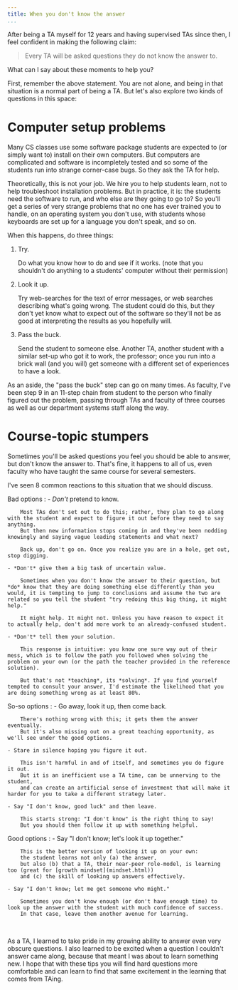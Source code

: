```yaml
---
title: When you don't know the answer
...
```


After being a TA myself for 12 years and having supervised TAs since then, I feel confident in making the following claim:

> Every TA will be asked questions they do not know the answer to.

What can I say about these moments to help you?

First, remember the above statement. You are not alone, and being in that situation is a normal part of being a TA.
But let's also explore two kinds of questions in this space:

# Computer setup problems

Many CS classes use some software package students are expected to (or simply want to) install on their own computers. But computers are complicated and software is incompletely tested and so some of the students run into strange corner-case bugs. So they ask the TA for help.

Theoretically, this is not your job. We hire you to help students learn, not to help troubleshoot installation problems.
But in practice, it is: the students need the software to run, and who else are they going to go to?
So you'll get a series of very strange problems that no one has ever trained you to handle, on an operating system you don't use, with students whose keyboards are set up for a language you don't speak, and so on.

When this happens, do three things:

1. Try.

    Do what you know how to do and see if it works.
    (note that you shouldn't do anything to a students' computer without their permission)

2. Look it up.

    Try web-searches for the text of error messages, or web searches describing what's going wrong.
    The student could do this, but they don't yet know what to expect out of the software so they'll not be as good at interpreting the results as you hopefully will.

3. Pass the buck.
    
    Send the student to someone else. Another TA, another student with a similar set-up who got it to work, the professor; once you run into a brick wall (and you will) get someone with a different set of experiences to have a look.

As an aside, the "pass the buck" step can go on many times. As faculty, I've been step 9 in an 11-step chain from student to the person who finally figured out the problem, passing through TAs and faculty of three courses as well as our department systems staff along the way.

# Course-topic stumpers

Sometimes you'll be asked questions you feel you should be able to answer, but don't know the answer to. That's fine, it happens to all of us, even faculty who have taught the same course for several semesters.

I've seen 8 common reactions to this situation that we should discuss.

Bad options
:   - *Don't* pretend to know.

        Most TAs don't set out to do this; rather, they plan to go along with the student and expect to figure it out before they need to say anything.
        But then new information stops coming in and they've been nodding knowingly and saying vague leading statements and what next?
        
        Back up, don't go on. Once you realize you are in a hole, get out, stop digging.
    
    - *Don't* give them a big task of uncertain value.
        
        Sometimes when you don't know the answer to their question, but *do* know that they are doing something else differently than you would, it is tempting to jump to conclusions and assume the two are related so you tell the student "try redoing this big thing, it might help."
        
        It might help. It might not. Unless you have reason to expect it to actually help, don't add more work to an already-confused student.
    
    - *Don't* tell them your solution.
        
        This response is intuitive: you know one sure way out of their mess, which is to follow the path you followed when solving the problem on your own (or the path the teacher provided in the reference solution).
        
        But that's not *teaching*, its *solving*. If you find yourself tempted to consult your answer, I'd estimate the likelihood that you are doing something wrong as at least 80%.

So-so options
:   - Go away, look it up, then come back.
    
        There's nothing wrong with this; it gets them the answer eventually.
        But it's also missing out on a great teaching opportunity, as we'll see under the good options.
    
    - Stare in silence hoping you figure it out.
        
        This isn't harmful in and of itself, and sometimes you do figure it out.
        But it is an inefficient use a TA time, can be unnerving to the student,
        and can create an artificial sense of investment that will make it harder for you to take a different strategy later.
    
    - Say "I don't know, good luck" and then leave.
        
        This starts strong: "I don't know" is the right thing to say!
        But you should then follow it up with something helpful.

Good options
:   - Say "I don't know; let's look it up together."
    
        This is the better version of looking it up on your own:
        the student learns not only (a) the answer,
        but also (b) that a TA, their near-peer role-model, is learning too (great for [growth mindset](mindset.html))
        and (c) the skill of looking up answers effectively.

    - Say "I don't know; let me get someone who might."
        
        Sometimes you don't know enough (or don't have enough time) to look up the answer with the student with much confidence of success.
        In that case, leave them another avenue for learning.

 

As a TA, I learned to take pride in my growing ability to answer even very obscure questions.
I also learned to be excited when a question I couldn't answer came along, because that meant I was about to learn something new.
I hope that with these tips you will find hard questions more comfortable and can learn to find that same excitement in the learning that comes from TAing.
